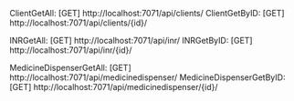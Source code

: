
ClientGetAll: [GET] http://localhost:7071/api/clients/
ClientGetByID: [GET] http://localhost:7071/api/clients/{id}/


INRGetAll: [GET] http://localhost:7071/api/inr/
INRGetByID: [GET] http://localhost:7071/api/inr/{id}/

MedicineDispenserGetAll: [GET] http://localhost:7071/api/medicinedispenser/
MedicineDispenserGetByID: [GET] http://localhost:7071/api/medicinedispenser/{id}/